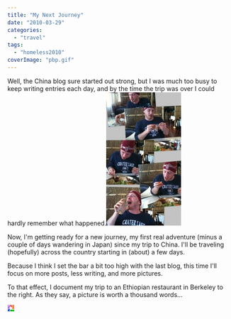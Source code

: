 ```yaml
---
title: "My Next Journey"
date: "2010-03-29"
categories:
  - "travel"
tags:
  - "homeless2010"
coverImage: "pbp.gif"
---
```


Well, the China blog sure started out strong, but I was much too busy to keep writing entries each day, and by the time the trip was over I could hardly remember what happened.[![](images/Pictures-169x300.jpg)](/wp-content/uploads/2010/03/Pictures.jpg)

Now, I'm getting ready for a new journey, my first real adventure (minus a couple of days wandering in Japan) since my trip to China. I'll be traveling (hopefully) across the country starting in (about) a few days.

Because I think I set the bar a bit too high with the last blog, this time I'll focus on more posts, less writing, and more pictures.

To that effect, I document my trip to an Ethiopian restaurant in Berkeley to the right. As they say, a picture is worth a thousand words...

[![Posted by Picasa](images/pbp.gif)](http://picasa.google.com/blogger/)
